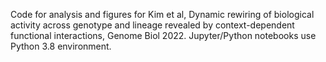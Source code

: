 Code for analysis and figures for Kim et al, Dynamic rewiring of biological activity across genotype and lineage revealed by context-dependent functional interactions, Genome Biol 2022. Jupyter/Python notebooks use Python 3.8 environment.
